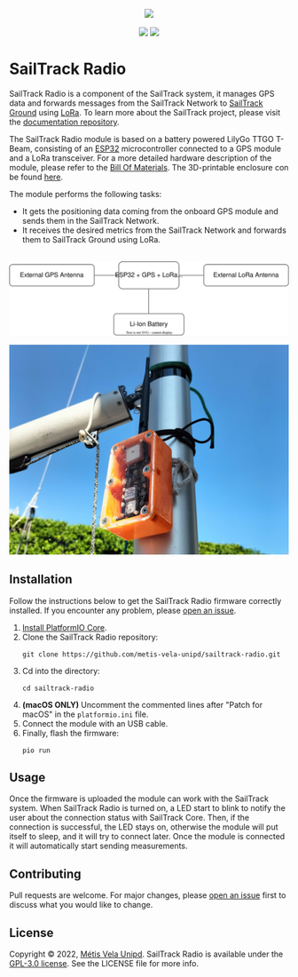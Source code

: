<p align="center">
  <img src="https://raw.githubusercontent.com/metis-vela-unipd/sailtrack-docs/main/Assets/SailTrack%20Logo.svg" width="180">
</p>

<p align="center">
  <img src="https://img.shields.io/github/license/metis-vela-unipd/sailtrack-radio" />
  <img src="https://img.shields.io/github/v/release/metis-vela-unipd/sailtrack-radio" />
</p>

# SailTrack Radio

SailTrack Radio is a component of the SailTrack system, it manages GPS data and forwards messages from the SailTrack Network to [SailTrack Ground](https://github.com/metis-vela-unipd/sailtrack-ground) using [LoRa](https://lora-alliance.org). To learn more about the SailTrack project, please visit the [documentation repository](https://github.com/metis-vela-unipd/sailtrack-docs).

The SailTrack Radio module is based on a battery powered LilyGo TTGO T-Beam, consisting of an [ESP32](https://www.espressif.com/en/products/socs/esp32) microcontroller connected to a GPS module and a LoRa transceiver. For a more detailed hardware description of the module, please refer to the [Bill Of Materials](hardware/BOM.csv). The 3D-printable enclosure con be found [here](hardware/STL).

The module performs the following tasks:

* It gets the positioning data coming from the onboard GPS module and sends them in the SailTrack Network.
* It receives the desired metrics from the SailTrack Network and forwards them to SailTrack Ground using LoRa.

<p align="center">
  <br/>
  <img src="hardware/Connection Diagram.svg">
</p>

![module-image](hardware/Module%20Image.jpg)

## Installation

Follow the instructions below to get the SailTrack Radio firmware correctly installed. If you encounter any problem, please [open an issue](https://github.com/metis-vela-unipd/sailtrack-radio/issues/new).

1. [Install PlatformIO Core](https://docs.platformio.org/en/latest/core/installation/index.html).
2. Clone the SailTrack Radio repository:
   ```
   git clone https://github.com/metis-vela-unipd/sailtrack-radio.git 
   ``` 
3. Cd into the directory:
   ```
   cd sailtrack-radio
   ```
4. **(macOS ONLY)** Uncomment the commented lines after "Patch for macOS" in the `platformio.ini` file.
5. Connect the module with an USB cable.
6. Finally, flash the firmware:
   ```
   pio run
   ```

## Usage

Once the firmware is uploaded the module can work with the SailTrack system. When SailTrack Radio is turned on, a LED start to blink to notify the user about the connection status with SailTrack Core. Then, if the connection is successful, the LED stays on, otherwise the module will put itself to sleep, and it will try to connect later. Once the module is connected it will automatically start sending measurements.

## Contributing

Pull requests are welcome. For major changes, please [open an issue](https://github.com/metis-vela-unipd/sailtrack-radio/issues/new) first to discuss what you would like to change.

## License

Copyright © 2022, [Métis Vela Unipd](https://github.com/metis-vela-unipd). SailTrack Radio is available under the [GPL-3.0 license](https://www.gnu.org/licenses/gpl-3.0.en.html). See the LICENSE file for more info. 
